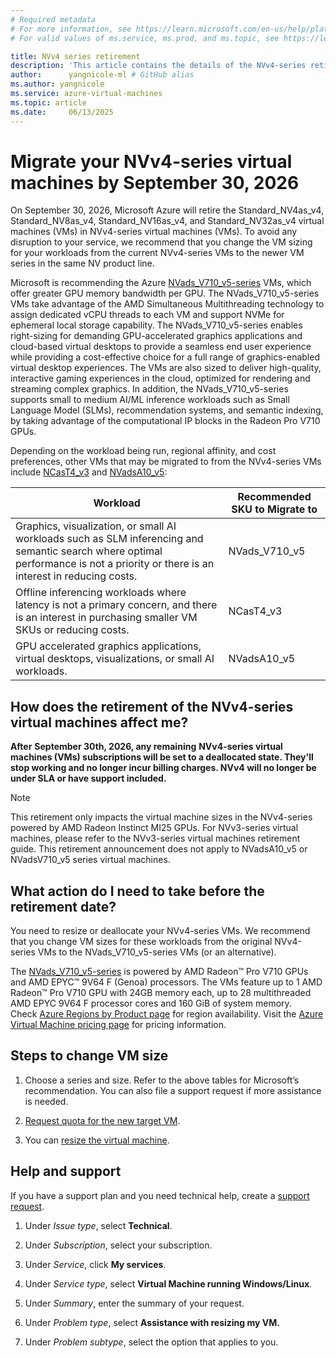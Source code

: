 ```yaml
---
# Required metadata
# For more information, see https://learn.microsoft.com/en-us/help/platform/learn-editor-add-metadata
# For valid values of ms.service, ms.prod, and ms.topic, see https://learn.microsoft.com/en-us/help/platform/metadata-taxonomies

title: NVv4 series retirement
description: 'This article contains the details of the NVv4-series retirement. '
author:      yangnicole-ml # GitHub alias
ms.author: yangnicole
ms.service: azure-virtual-machines
ms.topic: article
ms.date:     06/13/2025
---
```


# Migrate your NVv4-series virtual machines by September 30, 2026

On September 30, 2026, Microsoft Azure will retire the Standard_NV4as_v4, Standard_NV8as_v4, Standard_NV16as_v4, and Standard_NV32as_v4 virtual machines (VMs) in NVv4-series virtual machines (VMs). To avoid any disruption to your service, we recommend that you change the VM sizing for your workloads from the current NVv4-series VMs to the newer VM series in the same NV product line.

Microsoft is recommending the Azure [NVads_V710_v5-series](https://learn.microsoft.com/en-us/azure/virtual-machines/sizes/gpu-accelerated/nvadsv710-v5-series?tabs=sizebasic) VMs, which offer greater GPU memory bandwidth per GPU. The NVads_V710_v5-series VMs take advantage of the AMD Simultaneous Multithreading technology to assign dedicated vCPU threads to each VM and support NVMe for ephemeral local storage capability. The NVads_V710_v5-series enables right-sizing for demanding GPU-accelerated graphics applications and cloud-based virtual desktops to provide a seamless end user experience while providing a cost-effective choice for a full range of graphics-enabled virtual desktop experiences. The VMs are also sized to deliver high-quality, interactive gaming experiences in the cloud, optimized for rendering and streaming complex graphics. In addition, the NVads_V710_v5-series supports small to medium AI/ML inference workloads such as Small Language Model (SLMs), recommendation systems, and semantic indexing, by taking advantage of the computational IP blocks in the Radeon Pro V710 GPUs.

Depending on the workload being run, regional affinity, and cost preferences, other VMs that may be migrated to from the NVv4-series VMs include [NCasT4_v3](/azure/virtual-machines/sizes/gpu-accelerated/ncast4v3-series?tabs=sizebasic) and [NVadsA10_v5](https://learn.microsoft.com/en-us/azure/virtual-machines/sizes/gpu-accelerated/nvadsa10v5-series?tabs=sizebasic):

|Workload|Recommended SKU to Migrate to|
| -------- | -------- |
|Graphics, visualization, or small AI workloads such as SLM inferencing and semantic search where optimal performance is not a priority or there is an interest in reducing costs.|NVads_V710_v5|
|Offline inferencing workloads where latency is not a primary concern, and there is an interest in purchasing smaller VM SKUs or reducing costs.|NCasT4_v3|
|GPU accelerated graphics applications, virtual desktops, visualizations, or small AI workloads.|NVadsA10_v5|

## How does the retirement of the NVv4-series virtual machines affect me? 

__After__ __September 30th, 2026, any remaining__ __NVv4-series virtual machines (VMs) subscriptions will be set to a deallocated state. They'll stop working and no longer incur billing charges. NVv4 will no longer be under SLA or have support included.__

> [!NOTE]
> This retirement only impacts the virtual machine sizes in the NVv4-series powered by AMD Radeon Instinct MI25 GPUs. For NVv3-series virtual machines, please refer to the NVv3-series virtual machines retirement guide. This retirement announcement does not apply to NVadsA10_v5 or NVadsV710_v5 series virtual machines. 

## What action do I need to take before the retirement date? 

You need to resize or deallocate your NVv4-series VMs. We recommend that you change VM sizes for these workloads from the original NVv4-series VMs to the NVads_V710_v5-series VMs (or an alternative).

The [NVads_V710_v5-series](https://learn.microsoft.com/en-us/azure/virtual-machines/sizes/gpu-accelerated/nvadsv710-v5-series?tabs=sizebasic) is powered by AMD Radeon™ Pro V710 GPUs and AMD EPYC™ 9V64 F (Genoa) processors. The VMs feature up to 1 AMD Radeon™ Pro V710 GPU with 24GB memory each, up to 28 multithreaded AMD EPYC 9V64 F processor cores and 160 GiB of system memory. Check [Azure Regions by Product page](https://azure.microsoft.com/explore/global-infrastructure/products-by-region/) for region availability. Visit the [Azure Virtual Machine pricing page](https://azure.microsoft.com/pricing/details/virtual-machines/) for pricing information.

## Steps to change VM size

1. Choose a series and size. Refer to the above tables for Microsoft’s recommendation. You can also file a support request if more assistance is needed.

1. [Request quota for the new target VM](/azure/azure-portal/supportability/per-vm-quota-requests).

1. You can [resize the virtual machine](/azure/virtual-machines/resize-vm).

## Help and support

If you have a support plan and you need technical help, create a [support request](https://portal.azure.com/).

1. Under _Issue type_, select __Technical__.

1. Under _Subscription_, select your subscription.

1. Under _Service_, click __My services__.

1. Under _Service type_, select __Virtual Machine running Windows/Linux__.

1. Under _Summary_, enter the summary of your request.

1. Under _Problem type_, select __Assistance with resizing my VM.__

1. Under _Problem subtype_, select the option that applies to you.

